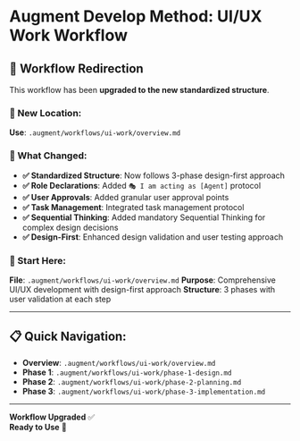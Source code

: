 # Augment Develop Method: UI/UX Work Workflow

## 🔄 **Workflow Redirection**

This workflow has been **upgraded to the new standardized structure**.

### **📁 New Location**: 
**Use**: `.augment/workflows/ui-work/overview.md`

### **🎯 What Changed**:
- **✅ Standardized Structure**: Now follows 3-phase design-first approach
- **✅ Role Declarations**: Added `🎭 I am acting as [Agent]` protocol
- **✅ User Approvals**: Added granular user approval points
- **✅ Task Management**: Integrated task management protocol
- **✅ Sequential Thinking**: Added mandatory Sequential Thinking for complex design decisions
- **✅ Design-First**: Enhanced design validation and user testing approach

### **🚀 Start Here**:
**File**: `.augment/workflows/ui-work/overview.md`
**Purpose**: Comprehensive UI/UX development with design-first approach
**Structure**: 3 phases with user validation at each step

---

## 📋 **Quick Navigation**:

- **Overview**: `.augment/workflows/ui-work/overview.md`
- **Phase 1**: `.augment/workflows/ui-work/phase-1-design.md`
- **Phase 2**: `.augment/workflows/ui-work/phase-2-planning.md`
- **Phase 3**: `.augment/workflows/ui-work/phase-3-implementation.md`

---

**Workflow Upgraded** ✅  
**Ready to Use** 🚀
